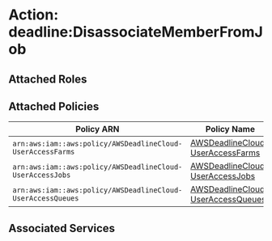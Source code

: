 # Action: deadline:DisassociateMemberFromJob

## Attached Roles

## Attached Policies

| Policy ARN | Policy Name |
|------------|-------------|
| `arn:aws:iam::aws:policy/AWSDeadlineCloud-UserAccessFarms` | [AWSDeadlineCloud-UserAccessFarms](../policies.md#awsdeadlinecloud-useraccessfarms) |
| `arn:aws:iam::aws:policy/AWSDeadlineCloud-UserAccessJobs` | [AWSDeadlineCloud-UserAccessJobs](../policies.md#awsdeadlinecloud-useraccessjobs) |
| `arn:aws:iam::aws:policy/AWSDeadlineCloud-UserAccessQueues` | [AWSDeadlineCloud-UserAccessQueues](../policies.md#awsdeadlinecloud-useraccessqueues) |

## Associated Services

